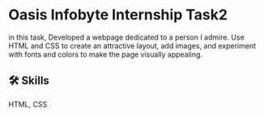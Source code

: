 
# Oasis Infobyte Internship Task2

in this task, Developed a webpage dedicated to a person I admire. Use HTML and CSS to create an attractive layout, add images, and experiment with fonts and colors to make the page visually appealing.


## 🛠 Skills
HTML, CSS

